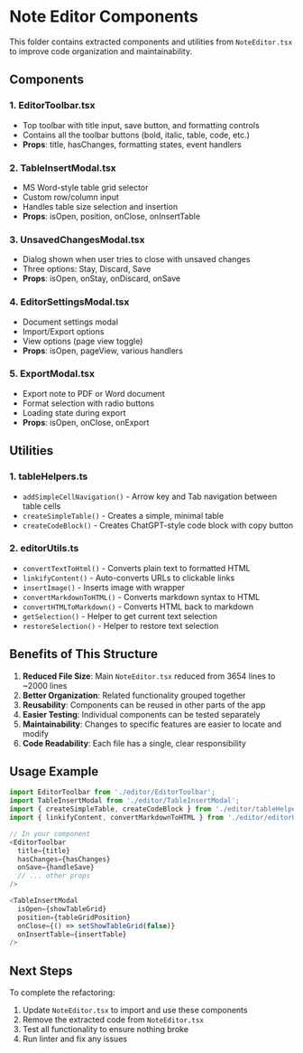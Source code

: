 # Note Editor Components

This folder contains extracted components and utilities from `NoteEditor.tsx` to improve code organization and maintainability.

## Components

### 1. **EditorToolbar.tsx**
- Top toolbar with title input, save button, and formatting controls
- Contains all the toolbar buttons (bold, italic, table, code, etc.)
- **Props**: title, hasChanges, formatting states, event handlers

### 2. **TableInsertModal.tsx**
- MS Word-style table grid selector
- Custom row/column input
- Handles table size selection and insertion
- **Props**: isOpen, position, onClose, onInsertTable

### 3. **UnsavedChangesModal.tsx**
- Dialog shown when user tries to close with unsaved changes
- Three options: Stay, Discard, Save
- **Props**: isOpen, onStay, onDiscard, onSave

### 4. **EditorSettingsModal.tsx**
- Document settings modal
- Import/Export options
- View options (page view toggle)
- **Props**: isOpen, pageView, various handlers

### 5. **ExportModal.tsx**
- Export note to PDF or Word document
- Format selection with radio buttons
- Loading state during export
- **Props**: isOpen, onClose, onExport

## Utilities

### 1. **tableHelpers.ts**
- `addSimpleCellNavigation()` - Arrow key and Tab navigation between table cells
- `createSimpleTable()` - Creates a simple, minimal table
- `createCodeBlock()` - Creates ChatGPT-style code block with copy button

### 2. **editorUtils.ts**
- `convertTextToHtml()` - Converts plain text to formatted HTML
- `linkifyContent()` - Auto-converts URLs to clickable links
- `insertImage()` - Inserts image with wrapper
- `convertMarkdownToHTML()` - Converts markdown syntax to HTML
- `convertHTMLToMarkdown()` - Converts HTML back to markdown
- `getSelection()` - Helper to get current text selection
- `restoreSelection()` - Helper to restore text selection

## Benefits of This Structure

1. **Reduced File Size**: Main `NoteEditor.tsx` reduced from 3654 lines to ~2000 lines
2. **Better Organization**: Related functionality grouped together
3. **Reusability**: Components can be reused in other parts of the app
4. **Easier Testing**: Individual components can be tested separately
5. **Maintainability**: Changes to specific features are easier to locate and modify
6. **Code Readability**: Each file has a single, clear responsibility

## Usage Example

```typescript
import EditorToolbar from './editor/EditorToolbar';
import TableInsertModal from './editor/TableInsertModal';
import { createSimpleTable, createCodeBlock } from './editor/tableHelpers';
import { linkifyContent, convertMarkdownToHTML } from './editor/editorUtils';

// In your component
<EditorToolbar
  title={title}
  hasChanges={hasChanges}
  onSave={handleSave}
  // ... other props
/>

<TableInsertModal
  isOpen={showTableGrid}
  position={tableGridPosition}
  onClose={() => setShowTableGrid(false)}
  onInsertTable={insertTable}
/>
```

## Next Steps

To complete the refactoring:
1. Update `NoteEditor.tsx` to import and use these components
2. Remove the extracted code from `NoteEditor.tsx`
3. Test all functionality to ensure nothing broke
4. Run linter and fix any issues

